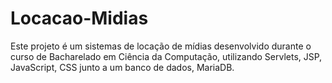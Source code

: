# Locacao-Midias
Este projeto é um sistemas de locação de mídias desenvolvido durante o curso de Bacharelado em Ciência da Computação, utilizando Servlets, JSP, JavaScript, CSS junto a um banco de dados, MariaDB.
